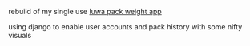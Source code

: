 rebuild of my single use [luwa pack weight app](https://luwa-v00.netlify.app)

using django to enable user accounts and pack history with some nifty visuals
